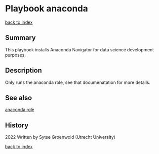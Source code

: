 # Playbook anaconda
[back to index](../index.md#Playbooks)

## Summary
This playbook installs Anaconda Navigator for data science development purposes.

## Description
Only runs the anaconda role, see that documenatation for more details.

## See also
[anaconda role](../roles/anaconda.md)

## History
2022 Written by Sytse Groenwold (Utrecht University)

[back to index](../index.md#Playbooks)
